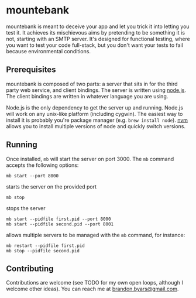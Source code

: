 mountebank
==========

mountebank is meant to deceive your app and let you trick it into letting you test it.
It achieves its mischievous aims by pretending to be something it is not, starting with
an SMTP server.  It's designed for functional testing, where you want to test your code
full-stack, but you don't want your tests to fail because environmental conditions.

## Prerequisites

mountebank is composed of two parts: a server that sits in for the third party web service,
and client bindings.  The server is written using [node.js](http://nodejs.org/).  The client
bindings are written in whatever language you are using.

Node.js is the only dependency to get the server up and running.  Node.js will work on any
unix-like platform (including cygwin).  The easiest way to install it is probably you're
package manager (e.g. `brew install node`).  [nvm](https://github.com/creationix/nvm) allows
you to install multiple versions of node and quickly switch versions.

## Running

Once installed, `mb` will start the server on port 3000.  The `mb` command accepts the following
options:

    mb start --port 8000

starts the server on the provided port

    mb stop

stops the server

    mb start --pidfile first.pid --port 8000
    mb start --pidfile second.pid --port 8001

allows multiple servers to be managed with the `mb` command, for instance:

    mb restart --pidfile first.pid
    mb stop --pidfile second.pid

## Contributing

Contributions are welcome (see TODO for my own open loops, although I welcome other ideas).
You can reach me at brandon.byars@gmail.com.
